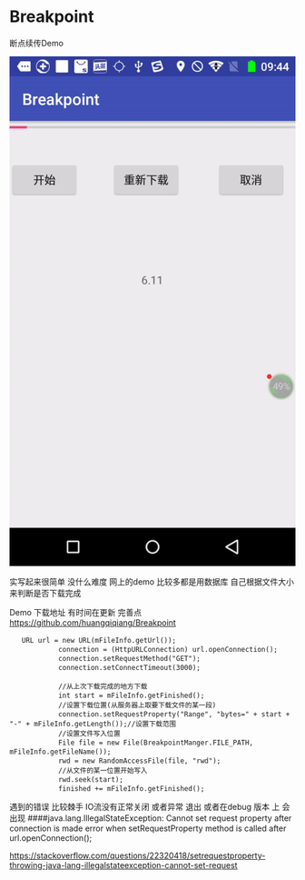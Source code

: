 # Breakpoint
断点续传Demo

![](https://github.com/huangqiqiang/Breakpoint/blob/master/image/ezgif.com-optimize.gif)

实写起来很简单  没什么难度  网上的demo 比较多都是用数据库 自己根据文件大小来判断是否下载完成 

Demo 下载地址 有时间在更新 完善点 https://github.com/huangqiqiang/Breakpoint
```
   URL url = new URL(mFileInfo.getUrl());
            connection = (HttpURLConnection) url.openConnection();
            connection.setRequestMethod("GET");
            connection.setConnectTimeout(3000);

            //从上次下载完成的地方下载
            int start = mFileInfo.getFinished();
            //设置下载位置(从服务器上取要下载文件的某一段)
            connection.setRequestProperty("Range", "bytes=" + start + "-" + mFileInfo.getLength());//设置下载范围
            //设置文件写入位置
            File file = new File(BreakpointManger.FILE_PATH, mFileInfo.getFileName());
            rwd = new RandomAccessFile(file, "rwd");
            //从文件的某一位置开始写入
            rwd.seek(start);
            finished += mFileInfo.getFinished();
```


遇到的错误  比较棘手  IO流没有正常关闭 或者异常 退出  或者在debug 版本 上 会出现 
####java.lang.IllegalStateException: Cannot set request property after connection is made error when setRequestProperty method is called after  url.openConnection();

https://stackoverflow.com/questions/22320418/setrequestproperty-throwing-java-lang-illegalstateexception-cannot-set-request
